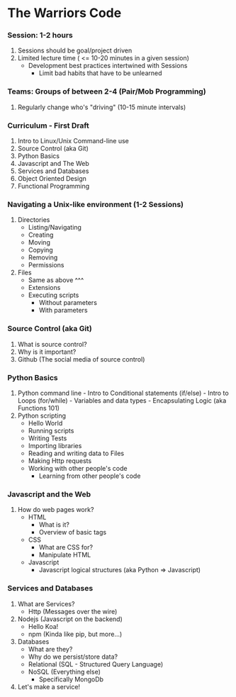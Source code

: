 # **The Warriors Code**

### **Session: 1-2 hours**
1. Sessions should be goal/project driven
2. Limited lecture time ( <= 10-20 minutes in a given session)
    * Development best practices intertwined with Sessions
        * Limit bad habits that have to be unlearned

### **Teams: Groups of between 2-4 (Pair/Mob Programming)**
1. Regularly change who's "driving" (10-15 minute intervals)

### **Curriculum - First Draft**
1. Intro to Linux/Unix Command-line use
2. Source Control (aka Git)
3. Python Basics
4. Javascript and The Web
5. Services and Databases
6. Object Oriented Design
7. Functional Programming

### **Navigating a Unix-like environment (1-2 Sessions)**
1. Directories
    - Listing/Navigating
    - Creating
    - Moving
    - Copying
    - Removing
    - Permissions
2. Files
    - Same as above ^^^
    - Extensions
    - Executing scripts
        - Without parameters
        - With parameters

### **Source Control (aka Git)**
1. What is source control?
2. Why is it important?
3. Github (The social media of source control)

### **Python Basics**
1. Python command line
        - Intro to Conditional statements (if/else)
        - Intro to Loops (for/while)
        - Variables and data types
        - Encapsulating Logic (aka Functions 101)
2. Python scripting
    - Hello World
    - Running scripts
    - Writing Tests
    - Importing libraries
    - Reading and writing data to Files
    - Making Http requests
    - Working with other people's code
        - Learning from other people's code

### **Javascript and the Web**
1. How do web pages work?
    - HTML
        - What is it?
        - Overview of basic tags
    - CSS
        - What are CSS for?
        - Manipulate HTML
    - Javascript
        - Javascript logical structures (aka Python => Javascript)

### **Services and Databases**
1. What are Services?
    - Http (Messages over the wire)
2. Nodejs (Javascript on the backend)
    - Hello Koa!
    - npm (Kinda like pip, but more...)
3. Databases
    - What are they?
    - Why do we persist/store data?
    - Relational (SQL - Structured Query Language)
    - NoSQL (Everything else)
        - Specifically MongoDb
4. Let's make a service!

